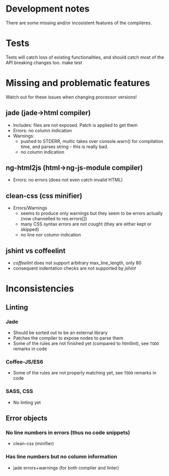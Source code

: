 Development notes
==================

There are some missing and/or incosistent features of the compileres.

# Tests
Tests will catch loss of existing functionalities, and should catch most of the API breaking changes too.
    make test

# Missing and problematic features

Watch out for these issues when changing processor versions!

## jade (jade->html compiler)
- Includes: files are not exposed. Patch is applied to get them
- Errors: no column indication
- Warnings:
  - pushed to STDERR, *multic* takes over console.warn() for compilation time, and parses string - this is really bad.
  - no column indication

## ng-html2js (html->ng-js-module compiler)
- Errors: no errors (does not even catch invalid HTML)

## clean-css (css minifier)
- Errors/Warnings
  - seems to produce only warnings but they seem to be errors actually (now channelled to res.errors[])
  - many CSS syntax errors are not cought (they are either kept or skipped)
  - no line nor column indication

## jshint vs coffeelint
- *coffeelint* does not support arbitrary max_line_length, only 80
- consequent indentation checks are not supported by *jshint*

# Inconsistencies

## Linting
### Jade
- Should be sorted out to be an external library
- Patches the compiler to expose nodes to parse them
- Some of the rules are not finished yet (compared to htmllint), see `TODO` remarks in code

### Coffee-JS/ES6
- Some of the rules are not properly matching yet, see `TODO` remarks in code

### SASS, CSS
- No linting yet

## Error objects
### No line numbers in errors (thus no code snippets)
- clean-css (minifier)

### Has line numbers but no column information
- jade errors+warnings (for both compiler and linter)
